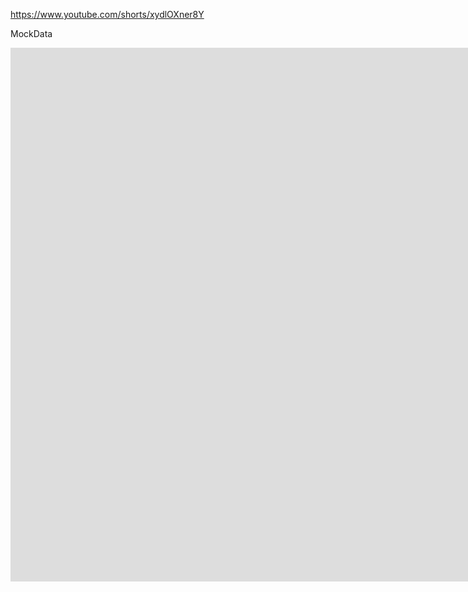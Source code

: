 https://www.youtube.com/shorts/xydlOXner8Y

MockData

<iframe width="1897" height="854" src="https://www.youtube.com/embed/xydlOXner8Y?list=PLrDJyIDOBVHd_ENljBmzyq4WcWJUrfCOg" title="yugioh series 1" frameborder="0" allow="accelerometer; autoplay; clipboard-write; encrypted-media; gyroscope; picture-in-picture; web-share" referrerpolicy="strict-origin-when-cross-origin" allowfullscreen></iframe>
